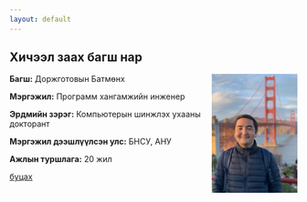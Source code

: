 ```yaml
---
layout: default
---
```


## Хичээл заах багш нар

<div style="float: right; margin-left: 15px;">
  <img src="assets/images/IMG_0115.jpeg" width="150">
</div>


**Багш:** Доржготовын Батмөнх

**Мэргэжил:** Программ хангамжийн инженер

**Эрдмийн зэрэг:** Компьютерын шинжлэх ухааны докторант

**Мэргэжил дээшлүүлсэн улс:** БНСУ, АНУ

**Ажлын туршлага:** 20 жил



[буцах](./)

